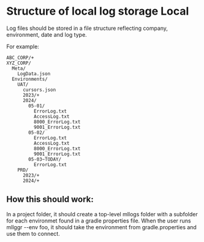 # Structure of local log storage Local 

Log files should be stored in a file structure reflecting company, environment, date and log type.

For example:

    ABC_CORP/+
    XYZ_CORP/
      Meta/
        LogData.json
      Environments/
        UAT/
          cursors.json
          2023/+
          2024/
            05-01/
              ErrorLog.txt
              AccessLog.txt
              8000_ErrorLog.txt
              9001_ErrorLog.txt
            05-02/
              ErrorLog.txt
              AccessLog.txt
              8000_ErrorLog.txt
              9001_ErrorLog.txt
            05-03~TODAY/
              ErrorLog.txt
        PRD/
          2023/+
          2024/+


## How this should work:

In a project folder, it should create a top-level mllogs folder with a subfolder for each environmet found in a gradle properties file.
When the user runs mllggr --env foo, it should take the environment from gradle.properties and use them to connect.
